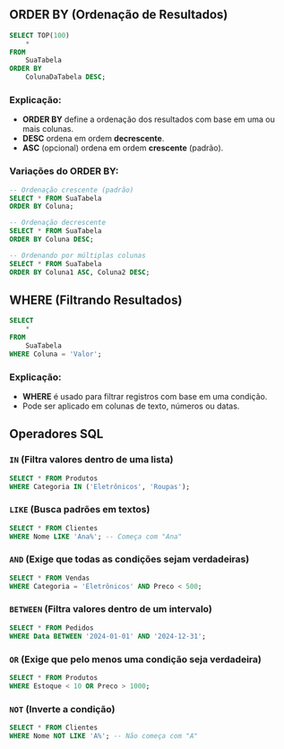 ## **ORDER BY (Ordenação de Resultados)**
```sql
SELECT TOP(100)
    *
FROM
    SuaTabela
ORDER BY
    ColunaDaTabela DESC;
```
### **Explicação:**
- **ORDER BY** define a ordenação dos resultados com base em uma ou mais colunas.
- **DESC** ordena em ordem **decrescente**.
- **ASC** (opcional) ordena em ordem **crescente** (padrão).

### **Variações do ORDER BY:**
```sql
-- Ordenação crescente (padrão)
SELECT * FROM SuaTabela 
ORDER BY Coluna;

-- Ordenação decrescente
SELECT * FROM SuaTabela 
ORDER BY Coluna DESC;

-- Ordenando por múltiplas colunas
SELECT * FROM SuaTabela 
ORDER BY Coluna1 ASC, Coluna2 DESC;
```
## **WHERE (Filtrando Resultados)**
```sql
SELECT
    *
FROM
    SuaTabela
WHERE Coluna = 'Valor';
```
### **Explicação:**
- **WHERE** é usado para filtrar registros com base em uma condição.
- Pode ser aplicado em colunas de texto, números ou datas.

## **Operadores SQL**

### **`IN` (Filtra valores dentro de uma lista)**
```sql
SELECT * FROM Produtos 
WHERE Categoria IN ('Eletrônicos', 'Roupas');
```

### **`LIKE` (Busca padrões em textos)**
```sql
SELECT * FROM Clientes 
WHERE Nome LIKE 'Ana%'; -- Começa com "Ana"
```

### **`AND` (Exige que todas as condições sejam verdadeiras)**
```sql
SELECT * FROM Vendas 
WHERE Categoria = 'Eletrônicos' AND Preco < 500;
```

### **`BETWEEN` (Filtra valores dentro de um intervalo)**
```sql
SELECT * FROM Pedidos 
WHERE Data BETWEEN '2024-01-01' AND '2024-12-31';
```

### **`OR` (Exige que pelo menos uma condição seja verdadeira)**
```sql
SELECT * FROM Produtos 
WHERE Estoque < 10 OR Preco > 1000;
```

### **`NOT` (Inverte a condição)**
```sql
SELECT * FROM Clientes 
WHERE Nome NOT LIKE 'A%'; -- Não começa com "A"
```
